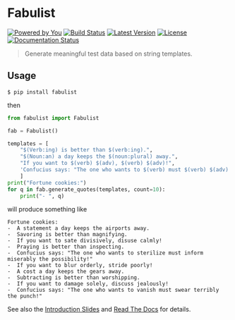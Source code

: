 # Fabulist
[![Powered by You](http://sapegin.github.io/powered-by-you/badge.svg)](http://sapegin.github.io/powered-by-you/)
[![Build Status](https://travis-ci.com/mar10/fabulist.svg?branch=master)](https://travis-ci.com/mar10/fabulist)
[![Latest Version](https://img.shields.io/pypi/v/fabulist.svg)](https://pypi.python.org/pypi/fabulist/)
[![License](https://img.shields.io/pypi/l/fabulist.svg)](https://github.com/mar10/fabulist/blob/master/LICENSE)
[![Documentation Status](https://readthedocs.org/projects/fabulist/badge/?version=latest)](http://fabulist.readthedocs.io/)


> Generate meaningful test data based on string templates.

## Usage

```
$ pip install fabulist
```

then

```py
from fabulist import Fabulist

fab = Fabulist()

templates = [
    "$(Verb:ing) is better than $(verb:ing).",
    "$(Noun:an) a day keeps the $(noun:plural) away.",
    "If you want to $(verb) $(adv), $(verb) $(adv)!",
    'Confucius says: "The one who wants to $(verb) must $(verb) $(adv) the $(noun)!"',
    ]
print("Fortune cookies:")
for q in fab.generate_quotes(templates, count=10):
    print("- ", q)
```
will produce something like
```
Fortune cookies:
-  A statement a day keeps the airports away.
-  Savoring is better than magnifying.
-  If you want to sate divisively, disuse calmly!
-  Praying is better than inspecting.
-  Confucius says: "The one who wants to sterilize must inform miserably the possibility!"
-  If you want to blur orderly, stride poorly!
-  A cost a day keeps the gears away.
-  Subtracting is better than worshipping.
-  If you want to damage solely, discuss jealously!
-  Confucius says: "The one who wants to vanish must swear terribly the punch!"
```

See also the [Introduction Slides](https://rawgit.com/mar10/fabulist/master/docs/intro_slides.html)
and [Read The Docs](http://fabulist.readthedocs.org/en/latest/) for details.
